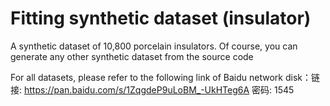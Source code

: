 # Fitting synthetic dataset (insulator)
A synthetic dataset of 10,800 porcelain insulators.  Of course, you can generate any other synthetic dataset from the source code

For all datasets, please refer to the following link of Baidu network disk：链接: https://pan.baidu.com/s/1ZqgdeP9uLoBM_-UkHTeg6A  密码: 1545


